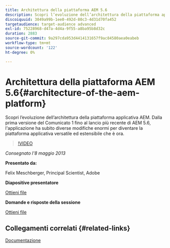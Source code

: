 ```yaml
---
title: Architettura della piattaforma AEM 5.6
description: Scopri l’evoluzione dell’architettura della piattaforma applicativa AEM. Dalla prima versione del comunicato 1, fino al lancio più recente di AEM 5.6, l'applicazione ha subito diverse modifiche per diventare la piattaforma applicativa versatile ed estensibile che è oggi.
discoiquuid: 3049a99b-1ee0-492d-80c3-4d31d70fa452
targetaudience: target-audience advanced
exl-id: 75228968-d47a-4d4a-9f55-a8ba95b8d32c
duration: 2883
source-git-commit: 9a297cda953d4414131657f9ac84580aea0eabeb
workflow-type: tm+mt
source-wordcount: '122'
ht-degree: 0%

---
```


# Architettura della piattaforma AEM 5.6{#architecture-of-the-aem-platform}

Scopri l’evoluzione dell’architettura della piattaforma applicativa AEM. Dalla prima versione del Comunicato 1 fino al lancio più recente di AEM 5.6, l&#39;applicazione ha subito diverse modifiche enormi per diventare la piattaforma applicativa versatile ed estensibile che è ora.

>[!VIDEO](https://video.tv.adobe.com/v/19575/?quality=9)

*Consegnato l&#39;8 maggio 2013*

**Presentato da:**

Felix Meschberger, Principal Scientist, Adobe

**Diapositive presentatore**

[Ottieni file](assets/20130508-aem56-architecture.pdf)

**Domande e risposte della sessione**

[Ottieni file](assets/questionsanswers-aem56-architecture.pdf)

## Collegamenti correlati {#related-links}

[Documentazione](https://docs.adobe.com/docs/en/cq/5-6-1/exploring/introduction.html?wcmmode=disabled)

<!--
[Get back to the Overview](https://helpx.adobe.com/it/experience-manager/kt/eseminars/gems/aem-index.html)
-->
